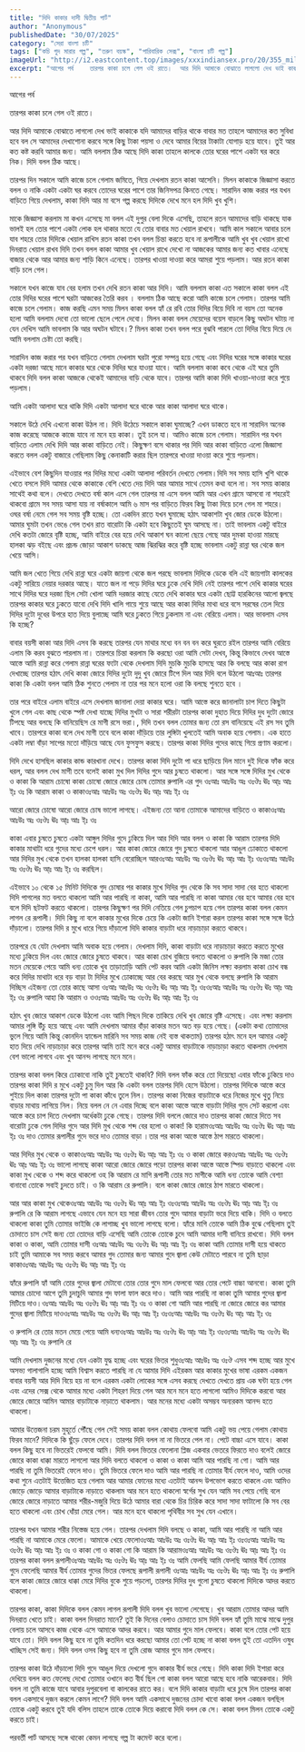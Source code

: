 ```yaml
---
title: "দিদি কাকার দাসী দ্বিতীয় পার্ট"
author: "Anonymous"
publishedDate: "30/07/2025"
category: "সেরা বাংলা চটি"
tags: ["কচি গুদ মারার গল্প", "তরুণ বয়স্ক", "পারিবারিক সেক্স", "বাংলা চটি গল্প"]
imageUrl: "http://i2.eastcontent.top/images/xxxindiansex.pro/20/355_milf_gets.jpg"
excerpt: "আগের পর্ব    তারপর কাকা চলে গেল ওই রাতে।  আর দিদি আমাকে বোঝাতে লাগলো দেখ ভাই কাকাকে যদি আমাদের বাড়ির থাকে বাবার মত তাহলে আমাদের কত সুবিধা হবে বল সে আমাদের দেখাশোনা করবে সঙ্গে কিছু টাকা পয়সা ও দেবে আ..."
---
```


আগের পর্ব 


তারপর কাকা চলে গেল ওই রাতে।

আর দিদি আমাকে বোঝাতে লাগলো দেখ ভাই কাকাকে যদি আমাদের বাড়ির থাকে বাবার মত তাহলে আমাদের কত সুবিধা হবে বল সে আমাদের দেখাশোনা করবে সঙ্গে কিছু টাকা পয়সা ও দেবে আমার বিয়ের টাকাটা যোগাড় হয়ে যাবে। তুই আর কত কষ্ট করবি আমার জন্য। আমি বললাম ঠিক আছে দিদি কাকা তাহলে কালকে তোর ঘরের পাশে একটা ঘর করে নিক। দিদি বলল ঠিক আছে।

তারপর দিন সকালে আমি কাজে চলে গেলাম জমিতে, গিয়ে দেখলাম রতন কাকা আসেনি। মিলন কাকাকে জিজ্ঞাসা করতে বলল ও নাকি একটা একটা ঘর করবে তোদের ঘরের পাশে তার জিনিসপত্র কিনতে গেছে। সারাদিন কাজ করার পর যখন বাড়িতে গিয়ে দেখলাম, কাকা দিদি আর মা বসে গল্প করছে দিদিকে দেখে মনে হল দিদি খুব খুশি।


মাকে জিজ্ঞাসা করলাম মা কখন এসেছে মা বলল এই দুপুর বেলা দিকে এসেছি, তাহলে রতন আমাদের বাড়ি থাকছে যাক ভালই হল তোর পাশে একটা লোক হল থাকার মতো যে তোর বাবার মত খেয়াল রাখবে। আমি কাল সকালে আবার চলে যাব শহরে তোর দিদিকে খেয়াল রাখিস রতন কাকা তখন বলল চিন্তা করতে হবে না রূপালীকে আমি খুব খুব খেয়াল রাখো দিনরাত খেয়াল রাখব দিদি তখন বলল কাকা আমার খুব খেয়াল রাখে দেখো না আজকের আমার জন্য কত খাবার এনেছে বাজার থেকে আর আমার জন্য শাড়ি কিনে এনেছে। তারপর খাওয়া দাওয়া করে আমরা শুয়ে পড়লাম। আর রতন কাকা বাড়ি চলে গেল।


সকালে যখন কাজে যাব বের হলাম তখন দেখি রতন কাকা আর দিদি। আমি বললাম কাকা এত সকালে কাকা বলল এই তোর দিদির ঘরের পাশে ঘরটা আজকের তৈরি করব । বললাম ঠিক আছে করো আমি কাজে চলে গেলাম। তারপর আমি কাজে চলে গেলাম। কাজ করছি এমন সময় মিলন কাকা বলল হ্যাঁ রে রবি তোর দিদির বিয়ে দিবি না বয়স তো অনেক হলো আমি বললাম দেবো তো ভালো ছেলে পেলে দেবো। মিলন কাকা বলল মেয়েদের বয়েস বাড়লে কিছু অঘটন ঘটায় না যেন দেখিস আমি ভাবলাম কি আর অঘটন ঘটাবে।? মিলন কাকা তখন বলল পরে বুঝবি পারলে তো দিদির বিয়ে দিয়ে দে আমি বললাম চেষ্টা তো করছি।


সারাদিন কাজ করার পর যখন বাড়িতে গেলাম দেখলাম ঘরটা পুরো সম্পন্ন হয়ে গেছে এবং দিদির ঘরের সঙ্গে কাকার ঘরের একটা দরজা আছে মানে কাকার ঘরে থেকে দিদির ঘরে যাওয়া যাবে। আমি বললাম কাকা কবে থেকে এই ঘরে তুমি থাকবে দিদি বলল কাকা আজকে থেকেই আমাদের বাড়ি থেকে যাবে। তারপর আমি কাকা দিদি খাওয়া-দাওয়া করে শুয়ে পড়লাম।

আমি একটা আলাদা ঘরে থাকি দিদি একটা আলাদা ঘরে থাকে আর কাকা আলাদা ঘরে থাকে।


সকালে উঠে দেখি এখনো কাকা উঠল না। দিদি উঠেচে সকালে কাকা ঘুমাচ্ছে? এখন ডাকতে হবে না সারাদিন অনেক কাজ করেছে আজকে কাজে যাবে না মনে হয় কাকা। তুই চলে যা। আমিও কাজে চলে গেলাম। সারাদিন পর যখন বাড়িতে এলাম দেখি দিদি আর কাকা বাড়িতে নেই। কিছুক্ষণ বসে থাকার পর দিদি আর কাকা বাড়িতে এলো জিজ্ঞাসা করতে বলল একটু বাজারে গেছিলাম কিছু কেনাকাটি করার ছিল তারপরে খাওয়া দাওয়া করে শুয়ে পড়লাম।


এইভাবে বেশ কিছুদিন যাওয়ার পর দিদির মধ্যে একটা আলাদা পরিবর্তন দেখতে পেলাম।দিদি সব সময় হাসি খুশি থাকে খেতে বসলে দিদি আমার থেকে কাকাকে বেশি খেতে দেয় দিদি আর আমার সাথে তেমন কথা বলে না। সব সময় কাকার সাথেই কথা বলে। দেখতে দেখতে বর্ষা কাল এসে গেল তারপর মা এসে বলল আমি আর এখন গ্রামে আসবো না শহরেই থাকবো গ্রামে সব সময় আসা যায় না বর্ষাকালে আমি ৬ মাস পর বাড়িতে ফিরব কিছু টাকা দিয়ে চলে গেল মা শহরে। ওঘর বর্ষা নেমে গেল সব সময় বৃষ্টি হচ্ছে। তো একদিন রাতে যখন ঘুমাচ্ছে হঠাৎ আকাশটা খুব জোর ডেকে উঠলো। আমার ঘুমটা তখন ভেঙে গেল তখন রাত বারোটা কি একটা হবে কিছুতেই ঘুম আসছে না। তাই ভাবলাম একটু বাইরে দেখি কতটা জোরে বৃষ্টি হচ্ছে, আমি বাইরে বের হয়ে দেখি আকাশ ঘন কালো ছেয়ে গেছে আর দুমকা হাওয়া মারছে হালকা ঝড় বইছে এবং প্রচন্ড জোড়া আকাশ ডাকছে আজ ঝিরঝির করে বৃষ্টি হচ্ছে ভাবলাম একটু রান্না ঘর থেকে জল খেয়ে আসি।


আমি জল খেতে গিয়ে দেখি রান্না ঘরে একটা জায়গা থেকে জল পরছে ভাবলাম দিদিকে ডেকে বলি এই জায়গাটা কালকের একটু সারিয়ে নেয়ার দরকার আছে। যাতে জল না পড়ে দিদির ঘরে ঢুকে দেখি দিদি নেই তারপর পাশে দেখি কাকার ঘরের সাথে দিদির ঘরে দরজা ছিল সেটা খোলা আমি দরজার কাছে যেতে দেখি কাকার ঘরে একটা ছোট্ট হারকিনের আলো জ্বলছে তারপর কাকার ঘরে ঢুকতে যাবো দেখি দিদি খালি গায়ে শুয়ে আছে আর কাকা দিদির মাথা ধরে বসে সরষের তেল দিয়ে দিদির দুটো দুধের উপরে হাত দিয়ে বুলাচ্ছে আমি ঘরে ঢুকতে গিয়ে ঢুকলাম না এবং বেরিয়ে এলাম। আর ভাবলাম এসব কি হচ্ছে?


বাবার বয়সী কাকা আর দিদি এসব কি করছে তারপর যেন মাথার মধ্যে বন বন বন করে ঘুরতে রইল তারপর আমি বেরিয়ে এলাম কি করব বুঝতে পারলাম না। তারপরে চিন্তা করলাম কি করছো ওরা আমি সেটা দেখব, কিন্তু কিভাবে দেখব আস্তে আস্তে আমি রান্না করে গেলাম রান্না ঘরের ফটো থেকে দেখলাম দিদি মুচকি মুচকি হাসছে আর কি বলছে আর কাকা রাগ দেখাচ্ছে তারপর হঠাৎ দেখি কাকা জোরে দিদির দুটো দুদু খুব জোরে টিপে দিল আর দিদি বলে উঠলো আঃআঃ তারপর কাকা কি একটা বলল আমি ঠিক শুনতে পেলাম না তার পর মনে হলো ওরা কি বলছে শুনতে হবে ।


তার পরে বাইরে এলাম বাইরে এসে দেখলাম জানালা দেয়া কাকার ঘরে। আমি আস্তে করে জানালাটা চাপ দিতে কিছুটা খুলে গেল এবং কাছ থেকে স্পষ্ট দেখা যাচ্ছে দিদির মুখটা ও সারা শরীরটা তারপর কাকা দুহাত দিয়ে দিদির দুধ দুটো জোরে টিপছে আর বলছে কি বানিয়েছিস রে মাগী রসে ভরা।, দিদি তখন বলল তোমার জন্য তো রস বানিয়েছে এই রস সব তুমি খাবে। তারপরে কাকা বলে দেখ মাগী তবে বলে কাকা দাঁড়িয়ে তার লুঙ্গিটা খুলতেই আমি অবাক হয়ে গেলাম। এক হাতে একটা লম্বা বাঁড়া সাপের মতো দাঁড়িয়ে আছে যেন ফুসফুস করছে। তারপর কাকা দিদির গুদের কাছে গিয়ে প্রণাম করলো।


দিদি দেখে হাসছিল কাকার কান্ড কারখানা দেখে। তারপর কাকা দিদি দুটো পা ধরে ছাড়িয়ে দিল মানে দুই দিকে ফাঁক করে ধরল, আর বলল দেখ মাগী তবে বলেই কাকা মুখ দিল দিদির গুদে আর চুষতে থাকলো। আর সঙ্গে সঙ্গে দিদির মুখ থেকে ও কাকা কি আরাম চোষো কাকা চোষো জোরে জোরে চোষ তোমার রুপালি এর গুদ ওঃআঃ আঃউঃ অঃ ওঃঔঃ ঊঃ আ্ঃ আঃ ই্ঃ ওঃ কি আরাম কাকা ও কাকাওঃআঃ আঃউঃ অঃ ওঃঔঃ ঊঃ আ্ঃ আঃ ই্ঃ ওঃ

আরো জোরে চোষো আরো জোরে চোষ ভালো লাগছে। এইজন্য তো আনা তোমাকে আমাদের বাড়িতে ও কাকাওঃআঃ আঃউঃ অঃ ওঃঔঃ ঊঃ আ্ঃ আঃ ই্ঃ ওঃ

কাকা এবার চুষতে চুষতে একটা আঙ্গুল দিদির গুদে ঢুকিয়ে দিল আর দিদি আর বলল ও কাকা কি আরাম তারপর দিদি কাকার মাথাটা ধরে গুদের মধ্যে চেপে ধরল। আর কাকা জোরে জোরে গুদ চুষতে থাকলো আর আঙুল ঢোকাতে থাকলো আর দিদির মুখ থেকে তখন হালকা হালকা হাসি বেরোচ্ছিল আরওঃআঃ আঃউঃ অঃ ওঃঔঃ ঊঃ আ্ঃ আঃ ই্ঃ ওঃওঃআঃ আঃউঃ অঃ ওঃঔঃ ঊঃ আ্ঃ আঃ ই্ঃ ওঃ করছিল।


এইভাবে ১০ থেকে ১৫ মিনিট দিদিকে গুদ চোষার পর কাকার মুখে দিদির গুদ থেকে কি সব সাদা সাদা বের হতে থাকলো দিদি পাগলের মত বলতে থাকলো আমি আর পারছি না কাকা, আমি আর পারছি না কাকা আমার বের হবে আমার বের হবে বলে দিদি ছটফট করতে থাকলো। তারপর কিছুক্ষণ পর দিদি নেতিয়ে গেল চুপচাপ হয়ে গেল তারপর কাকা বলল কেমন লাগল রে রূপালী। দিদি কিছু না বলে কাকার মুখের দিকে চেয়ে কি একটা জানি ইশারা করল তারপর কাকা সঙ্গে সঙ্গে উঠে দাঁড়ালো। তারপর দিদি র মুখে ধারে গিয়ে দাঁড়ালো দিদি কাকার বাড়াটা ধরে নাড়াচাড়া করতে থাকবে।


তারপরে যে যেটা দেখলাম আমি অবাক হয়ে গেলাম। দেখলাম দিদি, কাকা বাড়াটা ধরে নাড়াচাড়া করতে করতে মুখের মধ্যে ঢুকিয়ে দিল এবং জোরে জোরে চুষতে থাকবে। আর কাকা চোখ বুজিয়ে বলতে থাকলো ও রুপালি কি মজা তোর মতন মেয়েকে পেয়ে আমি ধন্য তোকে খুব তাড়াতাড়ি আমি পেট করব আমি একটা জিনিস লক্ষ্য করলাম কাকা চোখ বন্ধ করে দিদির মাথাটা ধরে বড় বাড়া টা দিদির মুখে ঢোকাচ্ছে আর বের করছে আর মুখ থেকে বলছে রুপালি কি আরাম দিচ্ছিস এইজন্য তো তোর কাছে আসা ওঃআঃ আঃউঃ অঃ ওঃঔঃ ঊঃ আ্ঃ আঃ ই্ঃ ওঃওঃআঃ আঃউঃ অঃ ওঃঔঃ ঊঃ আ্ঃ আঃ ই্ঃ ওঃ রুপালি আহা কি আরাম ও ওওঃআঃ আঃউঃ অঃ ওঃঔঃ ঊঃ আ্ঃ আঃ ই্ঃ ওঃ


হঠাৎ খুব জোরে আকাশ ডেকে উঠলো এবং আমি পিছন দিকে তাকিয়ে দেখি খুব জোরে বৃষ্টি এসেছে। এবং লক্ষ্য করলাম আমার লুঙ্গি উঁচু হয়ে আছে এবং আমি দেখলাম আমার বাঁড়া কাকার মতন অত বড় হয়ে গেছে। (একটা কথা তোমাদের ভুলে গিয়ে আমি কিন্তু কোনদিন হ্যান্ডেল মারিনি সব সময় কাজ নেই ব্যস্ত থাকতাম) তারপর হঠাৎ মনে হল আমার একটু হাত দিয়ে দেখি নাড়াচাড়া করে তারপর আমি তাই মনে করে একটু আমার বাড়াটাকে নাড়াচাড়া করতে থাকলাম দেখলাম বেশ ভালো লাগবে এবং খুব আনন্দ লাগছে মনে মনে।


তারপর কাকা বলল কিরে ঢোকাবো নাকি তুই চুষতেই থাকবি? দিদি বলল ফাঁক করে তো দিয়েছো এবার ফাঁকে ঢুকিয়ে দাও তারপর কাকা দিদি র মুখে একটু চুমু দিল আর কি একটা বলল তারপর দিদি হেসে উঠলো। তারপর দিদিকে আস্তে করে শুইয়ে দিল কাকা তারপর দুটো পা কাকা কাঁধে তুলে নিল। তারপর কাকা নিজের বাড়াটাকে ধরে নিজের মুখে থুতু নিয়ে বাড়ার মাথায় লাগিয়ে নিল। নিয়ে বলল নে নে এবার দিচ্ছে বলে কাকা আস্তে আস্তে বাড়াটা দিদির গুদে সেট করলো এবং আস্তে করে চাপ দিতে দেখলাম অর্ধেকটা ঢুকে গেছে। তারপর দিদি বললে জোরে দাও তারপর কাকা জোরে দিতে সব বারোটা ঢুকে গেল দিদির গুদে আর দিদি মুখ থেকে শব্দ বের হলো ও কাকা! কি হারামওঃআঃ আঃউঃ অঃ ওঃঔঃ ঊঃ আ্ঃ আঃ ই্ঃ ওঃ দাও তোমার রূপালীর গুদে ভরে দাও তোমার বাড়া ।তার পর কাকা আস্তে আস্তে ঠাপ মারতে থাকলো।


আর দিদির মুখ থেকে ও কাকাওঃআঃ আঃউঃ অঃ ওঃঔঃ ঊঃ আ্ঃ আঃ ই্ঃ ওঃ ও কাকা জোরে করওঃআঃ আঃউঃ অঃ ওঃঔঃ ঊঃ আ্ঃ আঃ ই্ঃ ওঃ ভালো লাগছে কাকা আরো জোরে জোরে পড়ো তারপর কাকা আস্তে আস্তে স্পিড বাড়াতে থাকলো এবং কাকা মুখ থেকে ও শব্দ করে থাকলো ওহ কি আরাম রে মাগি রূপালী তোর মত মাগীকে আমি ধন্য তোকে আমি বেশ্যা বানাবো তোকে সবাই চুদতে চাই। ও কি আরাম রে রুপালি। বলে কাকা জোরে জোরে ঠাপ মারতে থাকলো।


আর আর কাকা মুখ থেকেওঃআঃ আঃউঃ অঃ ওঃঔঃ ঊঃ আ্ঃ আঃ ই্ঃ ওঃওঃআঃ আঃউঃ অঃ ওঃঔঃ ঊঃ আ্ঃ আঃ ই্ঃ ওঃ রুপালি রে কি আরাম লাগছে এভাবে যেন মনে হয় সারা জীবন তোর গুদে আমার বাড়াটা ভরে দিয়ে থাকি। দিদি ও বলতে থাকলো কাকা তুমি তোমার ভাইজি কে লাগাচ্ছ খুব ভালো লাগছে বলো। হ্যাঁরে মাগি তোকে আমি ঠিক বুঝে গেছিলাম তুই চোদাতে চাস সেই জন্য তো তোদের বাড়ি এসেছি আমি তোকে তোকে চুদে আমি আমার দাসী বানিয়ে রাখবো। দিদি বলল কাকা ও কাকা, আমি তোমার দাসী ওঃআঃ আঃউঃ অঃ ওঃঔঃ ঊঃ আ্ঃ আঃ ই্ঃ ওঃ কাকা আমি তোমার দাসী হয়ে থাকতে চাই তুমি আমাকে সব সময় করবে আমার গুদ তোমার জন্য আমার গুদে জ্বালা কেউ মেটাতে পারবে না তুমি ছাড়া কাকাওঃআঃ আঃউঃ অঃ ওঃঔঃ ঊঃ আ্ঃ আঃ ই্ঃ ওঃ


হ্যাঁরে রুপালি হ্যাঁ আমি তোর গুদের জ্বালা মেটাবো তোর তোর গুদে মাল ফেলবো আর তোর পেটে বাচ্চা আনবো। কাকা তুমি আমার চোদো আগে তুমি চুদাচুদি আমার গুদ ফালা ফাল করে দাও। আমি আর পারছি না কাকা তুমি আমার গুদের জ্বালা মিটিয়ে দাও।ওঃআঃ আঃউঃ অঃ ওঃঔঃ ঊঃ আ্ঃ আঃ ই্ঃ ওঃ ও কাকা গো আমি আর পারছি না জোরে জোরে কর আমার গুদের জ্বালা মিটিয়ে দাওওঃআঃ আঃউঃ অঃ ওঃঔঃ ঊঃ আ্ঃ আঃ ই্ঃ ওঃওঃআঃ আঃউঃ অঃ ওঃঔঃ ঊঃ আ্ঃ আঃ ই্ঃ ওঃ

ও রুপালি রে তোর মতন মেয়ে পেয়ে আমি ধন্যওঃআঃ আঃউঃ অঃ ওঃঔঃ ঊঃ আ্ঃ আঃ ই্ঃ ওঃওঃআঃ আঃউঃ অঃ ওঃঔঃ ঊঃ আ্ঃ আঃ ই্ঃ ওঃ রুপালি রে


আমি দেখলাম দুজনের মধ্যে যেন একটা যুদ্ধ হচ্ছে এবং ঘরের ভিতর শুধুওঃআঃ আঃউঃ অঃ ওঃঔ এসব শব্দ হচ্ছে আর মুখে অসভ্য গালাগালি হচ্ছে আমি বিশ্বাস করতে পারছি না যে আমার দিদি এইরকম আর কাকার মুখের ভাষা এরকম একজন বাবার বয়সী আর দিদি বিয়ে হয় না বলে এরকম একটা লোকের সঙ্গে এসব করছে দেখতে দেখতে প্রায় এক ঘন্টা হয়ে গেল এবং এদের সেক্স থেকে আমার মধ্যে একটা শিহরণ দিয়ে গেল আর মনে মনে হতে লাগলো আমিও দিদিকে করবো আর জোরে জোরে আমিন আমার বাড়াটাকে নাড়াতে থাকলাম। আর মনের মধ্যে একটা অসম্ভব অন্যরকম আনন্দ হতে থাকলো।


আমার উত্তেজনা চরম মুহূর্তে পৌঁছে গেল সেই সময় কাকা বলল কোথায় ফেলবো আমি একটু ভয় পেয়ে গেলাম কোথায় ফিরব মানে? দিদিকে কি ছুঁড়ে ফেলে দেবে। তারপর দিদি বলল না না ভিতরে পেল না। পেটে বাচ্চা এসে যাবে। কাকা বলল কিছু হবে না ভিতরেই ফেলবো আমি। দিদি বলল ভিতরে ফেলোনা প্লিজ একবার ভেতরে ফিরতে দাও বলেই জোরে জোরে কাকা ধাক্কা মারতে লাগলো আর দিদি বলতে থাকলো ও কাকা ও কাকা আমি আর পারছি না গো। আমি আর পারছি না তুমি ভিতরেই ফেলে দাও। তুমি ভিতরে ফেলে দাও আমি আর পারছি না তোমার বীর্য ফেলে দাও, আমি ওদের কথা শুনে এতটাই উত্তেজিত হয়ে গেলাম আর আমার ফোনের মধ্যে এতটাই আনন্দ উপভোগ করতে থাকলে এবং আমিও জোড়ে জোড়ে আমার বাড়াটাকে নাড়াতে থাকলাম আর মনে হতে থাকলো স্বর্গের সুখ যেন আমি সব পেয়ে গেছি বলে জোরে জোরে নাড়াতে আমার শরীর-মজুরি দিয়ে উঠে আমার বারা থেকে চির চিরিক করে সাদা সাদা ফাটালো কি সব বের হতে থাকলো এবং চোখ ধোঁয়া মেরে গেল। আর মনে হবে থাকলো পৃথিবীর সব সুখ যেন এখানে।


তারপর যখন আমার শরীর নিস্তেজ হয়ে গেল। তারপর দেখলাম দিদি বলছে ও কাকা, আমি আর পারছি না আমি আর পারছি না আমাকে মেরে ফেলো। আমাকে খেয়ে ফেলোওঃআঃ আঃউঃ অঃ ওঃঔঃ ঊঃ আ্ঃ আঃ ই্ঃ ওঃওঃআঃ আঃউঃ অঃ ওঃঔঃ ঊঃ আ্ঃ আঃ ই্ঃ ওঃ ও কাকা গো ও কাকা গো কি আরাম কি আরামওঃআঃ আঃউঃ অঃ ওঃঔঃ ঊঃ আ্ঃ আঃ ই্ঃ ওঃ তারপর কাকা বলল রূপালীওঃআঃ আঃউঃ অঃ ওঃঔঃ ঊঃ আ্ঃ আঃ ই্ঃ ওঃ আমি ফেলছি আমি ফেলছি আমার বীর্য তোমার গুদে ফেলেছি আমার বীর্য তোমার গুদের ভিতর ফেলছে রূপালী রূপালী ওঃআঃ আঃউঃ অঃ ওঃঔঃ ঊঃ আ্ঃ আঃ ই্ঃ ওঃ রুপালি বলে কাকা জোরে জোরে ধাক্কা মেরে দিদির বুকে শুয়ে পড়লো, তারপর দিদির দুধ গুলো চুষতে থাকলো দিদিকে আদর করতে থাকলো।


তারপর কাকা, কাকা দিদিকে বলল কেমন লাগল রূপালী দিদি বলল খুব ভালো লেগেছে। খুব আরাম তোমার আদর আমি দিনরাত খেতে চাই। কাকা বলল দিনরাত মানে? তুই কি দিনের বেলাও চোদাতে চাস দিদি বলল হ্যাঁ তুমি মাঝে মাঝে দুপুর বেলায় চলে আসবে কাজ থেকে এসে আমাকে আদর করবে। আর আমার গুদে মাল ফেলবে। কাকা বলে তোর পেট হয়ে যাবে তো। দিদি বলল কিছু হবে না তুমি কতদিন ধরে করছো আমার তো পেট হচ্ছে না কাকা বলল তুই তো এতদিন ওষুধ খাচ্ছিস সেই জন্য। দিদি বলল ওসব কিছু হবে না তুমি রোজ আমার গুদে মাল ফেলবে।


তারপর কাকা উঠে দাঁড়ালো দিদি গুদে আঙুল দিয়ে দেখলো গুদে কাকার বীর্য ভরে গেছে। দিদি কাকা দিদি ইশারা করে দেখিয়ে বলল কত ফেলেছ দেখো তোমার ওখানে কত বীর্য ছিল গো কাকা বলল আরো আছে হবে নাকি আরেকবার। দিদি বলল না তুমি কাজে যাবে আবার দুপুরবেলা বা কালকের রাতে কর। বলে দিদি কাকার বাড়াটা ধরে চুষে দিল তারপর কাকা বলল একসাথে দুজন করলে কেমন লাগে? দিদি বলল আমি একসাথে দুজনের চোদা খাবো কাকা বলল একজন বলছিল তোকে একটু করবে তুই যদি বলিস তাহলে তাকে তোকে দিয়ে করাবো দিদি বলল কে সে। কাকা বলল মিলন তোকে একটু করতে চাই।

পরবর্তী পার্ট আসছে সঙ্গে থাকো কেমন লাগছে গল্প টা কমেন্ট করে বলো।
